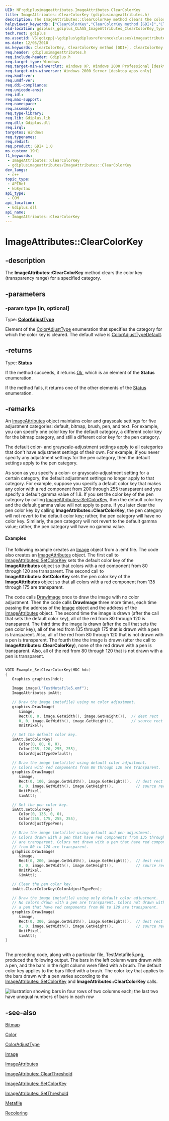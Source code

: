```yaml
---
UID: NF:gdiplusimageattributes.ImageAttributes.ClearColorKey
title: ImageAttributes::ClearColorKey (gdiplusimageattributes.h)
description: The ImageAttributes::ClearColorKey method clears the color key (transparency range) for a specified category.
helpviewer_keywords: ["ClearColorKey","ClearColorKey method [GDI+]","ClearColorKey method [GDI+]","ImageAttributes class","ImageAttributes class [GDI+]","ClearColorKey method","ImageAttributes.ClearColorKey","ImageAttributes::ClearColorKey","_gdiplus_CLASS_ImageAttributes_ClearColorKey_type_","gdiplus._gdiplus_CLASS_ImageAttributes_ClearColorKey_type_"]
old-location: gdiplus\_gdiplus_CLASS_ImageAttributes_ClearColorKey_type_.htm
tech.root: gdiplus
ms.assetid: VS|gdicpp|~\gdiplus\gdiplusreference\classes\imageattributesclass\imageattributesmethods\clearcolorkey.htm
ms.date: 12/05/2018
ms.keywords: ClearColorKey, ClearColorKey method [GDI+], ClearColorKey method [GDI+],ImageAttributes class, ImageAttributes class [GDI+],ClearColorKey method, ImageAttributes.ClearColorKey, ImageAttributes::ClearColorKey, _gdiplus_CLASS_ImageAttributes_ClearColorKey_type_, gdiplus._gdiplus_CLASS_ImageAttributes_ClearColorKey_type_
req.header: gdiplusimageattributes.h
req.include-header: Gdiplus.h
req.target-type: Windows
req.target-min-winverclnt: Windows XP, Windows 2000 Professional [desktop apps only]
req.target-min-winversvr: Windows 2000 Server [desktop apps only]
req.kmdf-ver: 
req.umdf-ver: 
req.ddi-compliance: 
req.unicode-ansi: 
req.idl: 
req.max-support: 
req.namespace: 
req.assembly: 
req.type-library: 
req.lib: Gdiplus.lib
req.dll: Gdiplus.dll
req.irql: 
targetos: Windows
req.typenames: 
req.redist: 
req.product: GDI+ 1.0
ms.custom: 19H1
f1_keywords:
 - ImageAttributes::ClearColorKey
 - gdiplusimageattributes/ImageAttributes::ClearColorKey
dev_langs:
 - c++
topic_type:
 - APIRef
 - kbSyntax
api_type:
 - COM
api_location:
 - Gdiplus.dll
api_name:
 - ImageAttributes::ClearColorKey
---
```


# ImageAttributes::ClearColorKey


## -description

The <b>ImageAttributes::ClearColorKey</b> method clears the color key (transparency range) for a specified category.

## -parameters

### -param type [in, optional]

Type: <b><a href="/windows/desktop/api/gdipluscolormatrix/ne-gdipluscolormatrix-coloradjusttype">ColorAdjustType</a></b>

Element of the <a href="/windows/desktop/api/gdipluscolormatrix/ne-gdipluscolormatrix-coloradjusttype">ColorAdjustType</a> enumeration that specifies the category for which the color key is cleared. The default value is <a href="/windows/desktop/api/gdipluscolormatrix/ne-gdipluscolormatrix-coloradjusttype">ColorAdjustTypeDefault</a>.

## -returns

Type: <b><a href="/windows/desktop/api/gdiplustypes/ne-gdiplustypes-status">Status</a></b>

If the method succeeds, it returns <a href="/windows/desktop/api/gdiplustypes/ne-gdiplustypes-status">Ok</a>, which is an element of the <b>Status</b> enumeration.

If the method fails, it returns one of the other elements of the <a href="/windows/desktop/api/gdiplustypes/ne-gdiplustypes-status">Status</a> enumeration.

## -remarks

An <a href="/windows/desktop/api/gdiplusimageattributes/nl-gdiplusimageattributes-imageattributes">ImageAttributes</a> object maintains color and grayscale settings for five adjustment categories: default, bitmap, brush, pen, and text. For example, you can specify one color key for the default category, a different color key for the bitmap category, and still a different color key for the pen category.

The default color- and grayscale-adjustment settings apply to all categories that don't have adjustment settings of their own. For example, if you never specify any adjustment settings for the pen category, then the default settings apply to the pen category.

As soon as you specify a color- or grayscale-adjustment setting for a certain category, the default adjustment settings no longer apply to that category. For example, suppose you specify a default color key that makes any color with a red component from 200 through 255 transparent and you specify a default gamma value of 1.8. If you set the color key of the pen category by calling <a href="/windows/desktop/api/gdiplusimageattributes/nf-gdiplusimageattributes-imageattributes-setcolorkey">ImageAttributes::SetColorKey</a>, then the default color key and the default gamma value will not apply to pens. If you later clear the pen color key by calling <b>ImageAttributes::ClearColorKey</b>, the pen category will not revert to the default color key; rather, the pen category will have no color key. Similarly, the pen category will not revert to the default gamma value; rather, the pen category will have no gamma value.


#### Examples



The following example creates an <a href="/windows/desktop/api/gdiplusheaders/nl-gdiplusheaders-image">Image</a> object from a .emf file. The code also creates an <a href="/windows/desktop/api/gdiplusimageattributes/nl-gdiplusimageattributes-imageattributes">ImageAttributes</a> object. The first call to <a href="/windows/desktop/api/gdiplusimageattributes/nf-gdiplusimageattributes-imageattributes-setcolorkey">ImageAttributes::SetColorKey</a> sets the default color key of the 
<b>ImageAttributes</b> object so that colors with a red component from 80 through 120 are transparent. The second call to <b>ImageAttributes::SetColorKey</b> sets the pen color key of the <b>ImageAttributes</b> object so that all colors with a red component from 135 through 175 are transparent.

The code calls <a href="/previous-versions/ms536045(v=vs.85)">DrawImage</a> once to draw the image with no color adjustment. Then the code calls <b>DrawImage</b> three more times, each time passing the address of the <a href="/windows/desktop/api/gdiplusheaders/nl-gdiplusheaders-image">Image</a> object and the address of the <a href="/windows/desktop/api/gdiplusimageattributes/nl-gdiplusimageattributes-imageattributes">ImageAttributes</a> object. The second time the image is drawn (after the call that sets the default color key), all of the red from 80 through 120 is transparent. The third time the image is drawn (after the call that sets the pen color key), all of the red from 135 through 175 that is drawn with a pen is transparent. Also, all of the red from 80 through 120 that is not drawn with a pen is transparent. The fourth time the image is drawn (after the call to <b>ImageAttributes::ClearColorKey</b>), none of the red drawn with a pen is transparent. Also, all of the red from 80 through 120 that is not drawn with a pen is transparent.


```cpp

VOID Example_SetClearColorKey(HDC hdc)
{
   Graphics graphics(hdc);

   Image image(L"TestMetafile5.emf");
   ImageAttributes imAtt;

   // Draw the image (metafile) using no color adjustment.
   graphics.DrawImage(
      &image,
      Rect(0, 0, image.GetWidth(), image.GetHeight()),  // dest rect
      0, 0, image.GetWidth(), image.GetHeight(),        // source rect
      UnitPixel);

   // Set the default color key.
   imAtt.SetColorKey(
      Color(0, 80, 0, 0),
      Color(255, 120, 255, 255),
      ColorAdjustTypeDefault);

   // Draw the image (metafile) using default color adjustment.
   // Colors with red components from 80 through 120 are transparent.
   graphics.DrawImage(
      &image,
      Rect(0, 100, image.GetWidth(), image.GetHeight()),  // dest rect
      0, 0, image.GetWidth(), image.GetHeight(),          // source rect
      UnitPixel,
      &imAtt);

   // Set the pen color key.
   imAtt.SetColorKey(
      Color(0, 135, 0, 0),
      Color(255, 175, 255, 255),
      ColorAdjustTypePen);

   // Draw the image (metafile) using default and pen adjustment.
   // Colors drawn with a pen that have red components from 135 through 175
   // are transparent. Colors not drawn with a pen that have red components
   // from 80 to 120 are transparent.
   graphics.DrawImage(
      &image,
      Rect(0, 200, image.GetWidth(), image.GetHeight()),  // dest rect
      0, 0, image.GetWidth(), image.GetHeight(),          // source rect
      UnitPixel,
      &imAtt);

   // Clear the pen color key.
   imAtt.ClearColorKey(ColorAdjustTypePen);

   // Draw the image (metafile) using only default color adjustment.
   // No colors drawn with a pen are transparent. Colors not drawn with 
   // a pen that have red components from 80 to 120 are transparent.
   graphics.DrawImage(
      &image,
      Rect(0, 300, image.GetWidth(), image.GetHeight()),  // dest rect
      0, 0, image.GetWidth(), image.GetHeight(),          // source rect
      UnitPixel,
      &imAtt); 
}
				
```


The preceding code, along with a particular file, TestMetafile5.png, produced the following output. The bars in the left column were drawn with a pen, and the bars in the right column were filled with a brush. The default color key applies to the bars filled with a brush. The color key that applies to the bars drawn with a pen varies according to the <a href="/windows/desktop/api/gdiplusimageattributes/nf-gdiplusimageattributes-imageattributes-setcolorkey">ImageAttributes::SetColorKey</a> and <b>ImageAttributes::ClearColorKey</b> calls.

<img alt="Illustration showing bars in four rows of two columns each; the last two have unequal numbers of bars in each row" src="./images/imageattributesclearcolorkey.png"/>

<div class="code"></div>

## -see-also

<a href="/windows/desktop/api/gdiplusheaders/nl-gdiplusheaders-bitmap">Bitmap</a>



<a href="/windows/desktop/api/gdipluscolor/nl-gdipluscolor-color">Color</a>



<a href="/windows/desktop/api/gdipluscolormatrix/ne-gdipluscolormatrix-coloradjusttype">ColorAdjustType</a>



<a href="/windows/desktop/api/gdiplusheaders/nl-gdiplusheaders-image">Image</a>



<a href="/windows/desktop/api/gdiplusimageattributes/nl-gdiplusimageattributes-imageattributes">ImageAttributes</a>



<a href="/windows/desktop/api/gdiplusimageattributes/nf-gdiplusimageattributes-imageattributes-clearthreshold">ImageAttributes::ClearThreshold</a>



<a href="/windows/desktop/api/gdiplusimageattributes/nf-gdiplusimageattributes-imageattributes-setcolorkey">ImageAttributes::SetColorKey</a>



<a href="/windows/desktop/api/gdiplusimageattributes/nf-gdiplusimageattributes-imageattributes-setthreshold">ImageAttributes::SetThreshold</a>



<a href="/windows/desktop/api/gdiplusheaders/nl-gdiplusheaders-metafile">Metafile</a>



<a href="/windows/desktop/gdiplus/-gdiplus-recoloring-use">Recoloring</a>


